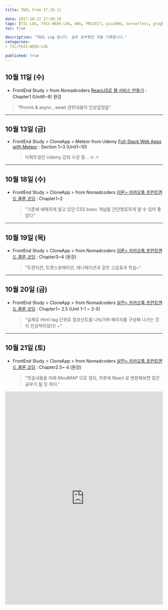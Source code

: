 ```yaml
---
title: TWIL From 17.10.11 

date: 2017-10-22 17:50:10
tags: [TIL-LOG, THIS-WEEK-LOG, AWS, PROJECT, qiuzAWS, serverless, graghQL]
toc: true

description: "TWIL Log 입니다. 금주 공부했던 것을 기록합니다."
categories: 
- TIL/THIS-WEEK-LOG

published: true
---
```



## 10월 11일 (수)

-   FrontEnd Study > from Nomadcoders
  [ReactJS로 웹 서비스 만들기](http://academy.nomadcoders.co/courses/enrolled/216871) : Chapter1 (Unit6~8) 완강
  > "Promis & async , await 관련내용이 인상깊었음"
---

## 10월 13일 (금)
- FrontEnd Study > CloneApp > Meteor from Udemy
  [Full-Stack Web Apps with Meteor](https://www.udemy.com/meteor-react/learn/v4/content) : Section 1~3 (Unit1~10)
  > 미뤄두었던 Udemy 강좌 수강 중... ㅠ.ㅜ 

---
## 10월 18일 (수)
- FrontEnd Study > CloneApp > from Nomadcoders
  [ 이론> 카카오톡 프런트엔드 클론 코딩](http://academy.nomadcoders.co/courses/enrolled/193412) : Chapter1~2 
  > "기존에 애매하게 알고 있던 CSS basic 개념을 간단명료하게 알 수 있어 좋았다"

---
## 10월 19일 (목)
- FrontEnd Study > CloneApp > from Nomadcoders
  [ 이론> 카카오톡 프런트엔드 클론 코딩](http://academy.nomadcoders.co/courses/enrolled/193412) : Chapter3~4 (완강)
  > "트랜지션, 트랜스포매이션, 애니메이션과 같은 고급효과 학습~"

---
## 10월 20일 (금)

- FrontEnd Study > CloneApp > from Nomadcoders
  [ 실전> 카카오톡 프런트엔드 클론 코딩](http://academy.nomadcoders.co/courses/enrolled/202997) : Chapter1~ 2.5 (Unit 1-1 ~ 2-5) 
  > "실제로 Html tag 단위로 컴포넌트를 나눠가며 페이지를 구성해 나가는 것이 인상적이었다! ~"


-----
## 10월 21일 (토)

- FrontEnd Study > CloneApp > from Nomadcoders
  [ 실전> 카카오톡 프런트엔드 클론 코딩](http://academy.nomadcoders.co/courses/enrolled/202997) : Chapter2.5~ 4 (완강) 
  > "학습내용을 아래 MindMAP 으로 정리, 차후에 React 로 변환해보면 많은 공부가 될 듯 하다."


<iframe width='100%' height='680' frameborder='0' src='https://mind42.com/mindmap/87d7b0c1-5799-42a9-b561-1c98c88b2c1c?rel=embed'></iframe>


















